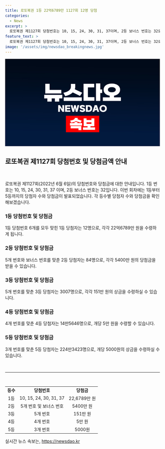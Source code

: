 ```yaml
---
title: 로또복권 1등 22억6789만 1127회 12명 당첨
categories:
  - News
excerpt: >
  로또복권 제1127회 당첨번호는 10, 15, 24, 30, 31, 37이며, 2등 보너스 번호는 32로 1등 당첨자는 12명에게 22억6789만 원, 2등은 84명에게 5400만 원, 3등은 3007명에게 151만 원, 4등은 14만5646명에게 5만 원, 5등은 224만3423명에게 5000원이 지급될 예정이다. 동행복권은 이번 당첨 결과를 공지했다.
feature_text: >
  로또복권 제1127회 당첨번호는 10, 15, 24, 30, 31, 37이며, 2등 보너스 번호는 32로 1등 당첨자는 12명에게 22억6789만 원, 2등은 84명에게 5400만 원, 3등은 3007명에게 151만 원, 4등은 14만5646명에게 5만 원, 5등은 224만3423명에게 5000원이 지급될 예정이다. 동행복권은 이번 당첨 결과를 공지했다.
image: '/assets/img/newsdao_breakingnews.jpg'
---
```


<p><img src="/assets/img/newsdao_breakingnews.jpg" alt="pcversion 속보" /></p>

<h2 data-ke-size="size26">로또복권 제1127회 당첨번호 및 당첨금액 안내</h2>

<p data-ke-size="size16">&nbsp;</p>

<p>로또복권 제1127회(2022년 6월 6일)의 당첨번호와 당첨금에 대한 안내입니다. 1등 번호는 10, 15, 24, 30, 31, 37 이며, 2등 보너스 번호는 32입니다. 이번 회차에는 1등부터 5등까지의 당첨자 수와 당첨금이 발표되었습니다. 각 등수별 당첨자 수와 당첨금을 확인해보겠습니다.</p>

<h3>1등 당첨번호 및 당첨금</h3>

<p data-ke-size="size16">1등 당첨번호 6개를 모두 맞힌 1등 당첨자는 12명으로, 각각 22억6789만 원을 수령하게 됩니다.</p>

<h3>2등 당첨번호 및 당첨금</h3>

<p data-ke-size="size16">5개 번호와 보너스 번호를 맞춘 2등 당첨자는 84명으로, 각각 5400만 원의 당첨금을 받을 수 있습니다.</p>

<h3>3등 당첨번호 및 당첨금</h3>

<p data-ke-size="size16">5개 번호를 맞춘 3등 당첨자는 3007명으로, 각각 151만 원의 상금을 수령하실 수 있습니다.</p>

<h3>4등 당첨번호 및 당첨금</h3>

<p data-ke-size="size16">4개 번호를 맞춘 4등 당첨자는 14만5646명으로, 개당 5만 원을 수령할 수 있습니다.</p>

<h3>5등 당첨번호 및 당첨금</h3>

<p data-ke-size="size16">3개 번호를 맞춘 5등 당첨자는 224만3423명으로, 개당 5000원의 상금을 수령하실 수 있습니다.</p>

<p data-ke-size="size16">&nbsp;</p>

<hr>

<p data-ke-size="size16">&nbsp;</p>

<table>
<tbody>
<tr>
<td style="text-align: center; height: 17px;"><b>등수</b></td>
<td style="text-align: center; height: 17px;"><b>당첨번호</b></td>
<td style="text-align: center; height: 17px;"><b>당첨금</b></td>
</tr>
<tr>
<td style="text-align: center; height: 17px;">1등</td>
<td style="text-align: center; height: 17px;">10, 15, 24, 30, 31, 37</td>
<td style="text-align: center; height: 17px;">22,6789만 원</td>
</tr>
<tr>
<td style="text-align: center; height: 17px;">2등</td>
<td style="text-align: center; height: 17px;">5개 번호 및 보너스 번호</td>
<td style="text-align: center; height: 17px;">5400만 원</td>
</tr>
<tr>
<td style="text-align: center; height: 17px;">3등</td>
<td style="text-align: center; height: 17px;">5개 번호</td>
<td style="text-align: center; height: 17px;">151만 원</td>
</tr>
<tr>
<td style="text-align: center; height: 17px;">4등</td>
<td style="text-align: center; height: 17px;">4개 번호</td>
<td style="text-align: center; height: 17px;">5만 원</td>
</tr>
<tr>
<td style="text-align: center; height: 17px;">5등</td>
<td style="text-align: center; height: 17px;">3개 번호</td>
<td style="text-align: center; height: 17px;">5000원</td>
</tr>
</tbody>
</table>
실시간 뉴스 속보는, <a href="https://newsdao.kr" rel="dofollow">https://newsdao.kr</a>


